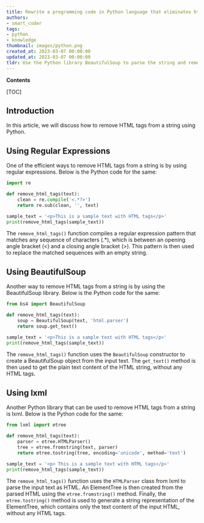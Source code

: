 ```yaml
---
title: Rewrite a programming code in Python language that eliminates html tags contained in a string
authors:
- smart_coder
tags:
- python
- knowledge
thumbnail: images/python.png
created_at: 2023-03-07 00:00:00
updated_at: 2023-03-07 00:00:00
tldr: Use the Python library BeautifulSoup to parse the string and remove any HTML tags.
---
```


**Contents**

[TOC]

## Introduction
In this article, we will discuss how to remove HTML tags from a string using Python. 

## Using Regular Expressions
One of the efficient ways to remove HTML tags from a string is by using regular expressions. Below is the Python code for the same:

```python
import re

def remove_html_tags(text):
    clean = re.compile('<.*?>')
    return re.sub(clean, '', text)

sample_text = '<p>This is a sample text with HTML tags</p>'
print(remove_html_tags(sample_text))
```

The `remove_html_tags()` function compiles a regular expression pattern that matches any sequence of characters (.*), which is between an opening angle bracket (<) and a closing angle bracket (>). This pattern is then used to replace the matched sequences with an empty string.

## Using BeautifulSoup
Another way to remove HTML tags from a string is by using the BeautifulSoup library. Below is the Python code for the same:

```python
from bs4 import BeautifulSoup

def remove_html_tags(text):
    soup = BeautifulSoup(text, 'html.parser')
    return soup.get_text()

sample_text = '<p>This is a sample text with HTML tags</p>'
print(remove_html_tags(sample_text))
```

The `remove_html_tags()` function uses the `BeautifulSoup` constructor to create a BeautifulSoup object from the input text. The `get_text()` method is then used to get the plain text content of the HTML string, without any HTML tags.

## Using lxml
Another Python library that can be used to remove HTML tags from a string is lxml. Below is the Python code for the same:

```python
from lxml import etree

def remove_html_tags(text):
    parser = etree.HTMLParser()
    tree = etree.fromstring(text, parser)
    return etree.tostring(tree, encoding='unicode', method='text')

sample_text = '<p> This is a sample text with HTML tags</p>'
print(remove_html_tags(sample_text))
```

The `remove_html_tags()` function uses the `HTMLParser` class from lxml to parse the input text as HTML. An ElementTree is then created from the parsed HTML using the `etree.fromstring()` method. Finally, the `etree.tostring()` method is used to generate a string representation of the ElementTree, which contains only the text content of the input HTML, without any HTML tags.
